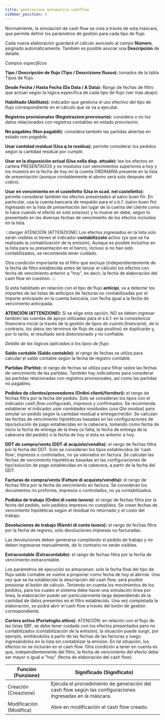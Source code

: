 ```yaml
---
title: generazione automatica cashflow
sidebar_position: 4
---
```


Normalmente, la simulación de cash flow se crea a través de esta máscara, que permite definir los parámetros de gestión para cada tipo de flujo.

Cada nueva elaboración guardará el cálculo asociado al campo **Número**, asignado automáticamente. También es posible asociar una **Descripción** de detalle.

*Campos específicos*

**Tipo / Descripción de flujo (Tipo / Descrizione flusso):** tomados de la tabla Tipos de flujo.

**Desde Fecha / Hasta Fecha (Da Data / A Data):** Rango de fechas de filtro que actúan según la lógica específica de cada tipo de flujo (ver más abajo).

**Habilitado (Abilitato):** indicador que gestiona el uso efectivo del tipo de flujo correspondiente en el cálculo que se va a ejecutar.

**Registros provisionales (Registrazioni provvisorie):** considera o no los datos relacionados con registros contables en estado *provvisorio*.

**No pagables (Non pagabili):** considera también las partidas abiertas en estado *non pagabile*.

**Usar cantidad residual (Usa q.ta residua):** permite considerar los pedidos según la cantidad residual por cumplir.

**Usar en la disposición actual (Usa nella disp. attuale):** lee los efectos en cartera PRESENTADOS y no insolutos con vencimientos superiores a hoy y los muestra en la fecha de hoy en la cuenta ORDINARIA presente en la lista de presentación (aunque contablemente el abono será solo después del cobro).

**Usar en vencimiento en el castelletto (Usa in scad. nel castelletto):** permite considerar también los efectos presentados al salvo buen fin. En particular, usa la cuenta bancaria de respaldo para el s.b.f. (salvo buen fin) ingresado en la lista de presentación (en lugar de la cuenta del cliente como lo hace cuando el efecto es solo *emesso*) y lo mueve en debe, según lo presentado en las diversas fechas de vencimiento de los efectos incluidos en la lista.

:::danger ATENCIÓN (ATTENZIONE)
Los efectos ingresados en la lista solo serán visibles si tienen el indicador **contabilizzato** activo (ya que se ha realizado la contabilización de la emisión). Aunque es posible incluirlos en la lista para su presentación en el banco, incluso si no han sido contabilizados, se recomienda tener cuidado.

Otra condición importante es el filtro que excluye (independientemente de la fecha de filtro establecida antes de lanzar el cálculo) los efectos con fecha de vencimiento anterior a "hoy", es decir, la fecha de elaboración del cash flow en cuestión.
:::

Si está habilitado en relación con el tipo de flujo **anticipi**, va a detectar los importes de las listas de anticipos de facturas no contabilizadas por el importe anticipado en la cuenta bancaria, con fecha igual a la fecha de vencimiento anticipada.

**ATENCIÓN (ATTENZIONE):**
Si se elige esta opción, NO se deben ingresar también las cuentas de apoyo utilizadas para el s.b.f. en la consistencia financiera inicial (a través de la gestión de *tipos de cuenta financiera*), de lo contrario, los datos (en términos de flujo de caja positivo) se duplicarán y, por lo tanto, el resultado será distorsionado y no confiable.

*Detalle de las lógicas aplicadas a los tipos de flujo*:

**Saldo contable (Saldo contabile):** el rango de fechas se utiliza para calcular el saldo contable según la fecha de registro contable.

**Partidas (Partite):** el rango de fechas se utiliza para filtrar sobre las fechas de vencimiento de las partidas. También hay indicadores para considerar las partidas relacionadas con registros provisionales, así como las partidas no pagables.

**Pedidos de clientes/proveedores (Ordini clienti/fornitori):** el rango de fechas filtra por la fecha del pedido. Solo se consideran los tipos con el indicador *cash flow* configurado, impresos y confirmados. Se recomienda establecer el indicador *usar cantidades residuales (usa Qta residue)* para simular un pedido según la cantidad residual a entregar/recibir. Se calculan las fechas de vencimiento hipotéticas basadas en las configuraciones de tipo/solución de pago establecidas en la cabecera, tomando como fecha de inicio la fecha de entrega de la línea (si falta, la fecha de entrega de la cabecera del pedido) o la fecha de hoy si esta es anterior a hoy.

**DDT de compra/venta (DDT di acquisto/vendita):** el rango de fechas filtra por la fecha del DDT. Solo se consideran los tipos establecidos de ‘cash flow’, impresos o controlados, no ya valorados en factura. Se calculan las fechas de vencimiento hipotéticas basadas en las configuraciones de tipo/solución de pago establecidas en la cabecera, a partir de la fecha del DDT.

**Facturas de compra/venta (Fatture di acquisto/vendita):** el rango de fechas filtra por la fecha de vencimiento en factura. Se consideran los documentos no proforma, impresos o controlados, no ya contabilizados.

**Pedidos de trabajo (Ordini di conto lavoro):** el rango de fechas filtra por la fecha del pedido, solo pedidos impresos no cumplidos. Se crean fechas de vencimiento hipotéticas según el residual no retornado y el costo del trabajo.

**Devoluciones de trabajo (Rientri di conto lavoro):** el rango de fechas filtra por la fecha de regreso, solo devoluciones impresas no facturadas. 

Las devoluciones deben generarse cumpliendo el pedido de trabajo y no deben ingresarse manualmente, de lo contrario no serán visibles.

**Extracontable (Extracontabile):** el rango de fechas filtra por la fecha de vencimiento extracontable.

Los parámetros de ejecución se almacenan: solo la fecha final del tipo de flujo saldo contable se vuelve a proponer como fecha de hoy al abrirse. Una vez que se ha establecido la descripción del cash flow, será posible presionar el botón de cálculo. Teniendo en cuenta los movimientos de los pedidos, para los cuales el sistema debe hacer una simulación línea por línea, la elaboración puede ser particularmente larga dependiendo de la cantidad de datos presentes en el filtro establecido. Una vez completada la elaboración, se podrá abrir el cash flow a través del botón de gestión correspondiente.

**Cartera activa (Portafoglio attivo):** ATENCIÓN: en relación con el flujo de las listas SBF, se debe tener cuidado con los efectos presentados pero no contabilizados (contabilización de la emisión), la situación puede surgir, por ejemplo, emitiéndolos a partir de las fechas de las facturas y luego ingresándolos en la lista sin contabilizar la emisión. En tal situación, los efectos no se incluirán en el cash flow. Otra condición a tener en cuenta es que, independientemente del filtro, la fecha de vencimiento del efecto debe ser mayor o igual a "hoy" (fecha de elaboración del cash flow).

| Función (Funzione) | Significado (Significato) |
| --- | --- |
| Creación (Creazione) | Ejecuta el procedimiento de generación del cash flow según las configuraciones ingresadas en la máscara. |
| Modificación (Modifica) | Abre en modificación el cash flow creado. |